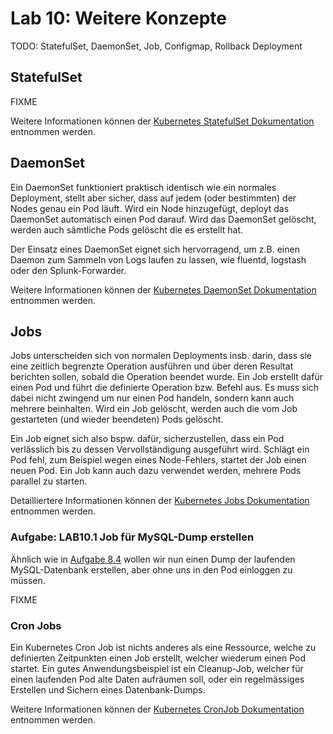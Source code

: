 # Lab 10: Weitere Konzepte

TODO: StatefulSet, DaemonSet, Job, Configmap, Rollback Deployment


## StatefulSet

FIXME

Weitere Informationen können der [Kubernetes StatefulSet Dokumentation](https://kubernetes.io/docs/concepts/workloads/controllers/statefulset/) entnommen werden.


## DaemonSet

Ein DaemonSet funktioniert praktisch identisch wie ein normales Deployment, stellt aber sicher, dass auf jedem (oder bestimmten) der Nodes genau ein Pod läuft. Wird ein Node hinzugefügt, deployt das DaemonSet automatisch einen Pod darauf. Wird das DaemonSet gelöscht, werden auch sämtliche Pods gelöscht die es erstellt hat.

Der Einsatz eines DaemonSet eignet sich hervorragend, um z.B. einen Daemon zum Sammeln von Logs laufen zu lassen, wie fluentd, logstash oder den Splunk-Forwarder.

Weitere Informationen können der [Kubernetes DaemonSet Dokumentation](https://kubernetes.io/docs/concepts/workloads/controllers/daemonset/) entnommen werden.


## Jobs

Jobs unterscheiden sich von normalen Deployments insb. darin, dass sie eine zeitlich begrenzte Operation ausführen und über deren Resultat berichten sollen, sobald die Operation beendet wurde. Ein Job erstellt dafür einen Pod und führt die definierte Operation bzw. Befehl aus. Es muss sich dabei nicht zwingend um nur einen Pod handeln, sondern kann auch mehrere beinhalten. Wird ein Job gelöscht, werden auch die vom Job gestarteten (und wieder beendeten) Pods gelöscht.

Ein Job eignet sich also bspw. dafür, sicherzustellen, dass ein Pod verlässlich bis zu dessen Vervollständigung ausgeführt wird. Schlägt ein Pod fehl, zum Beispiel wegen eines Node-Fehlers, startet der Job einen neuen Pod. Ein Job kann auch dazu verwendet werden, mehrere Pods parallel zu starten.

Detailliertere Informationen können der [Kubernetes Jobs Dokumentation](https://kubernetes.io/docs/concepts/workloads/controllers/jobs-run-to-completion/) entnommen werden.


### Aufgabe: LAB10.1 Job für MySQL-Dump erstellen

Ähnlich wie in [Aufgabe 8.4](08_database.md#aufgabe-lab84-dump-auf-mysql-db-einspielen) wollen wir nun einen Dump der laufenden MySQL-Datenbank erstellen, aber ohne uns in den Pod einloggen zu müssen.

FIXME


### Cron Jobs

Ein Kubernetes Cron Job ist nichts anderes als eine Ressource, welche zu definierten Zeitpunkten einen Job erstellt, welcher wiederum einen Pod startet. Ein gutes Anwendungsbeispiel ist ein Cleanup-Job, welcher für einen laufenden Pod alte Daten aufräumen soll, oder ein regelmässiges Erstellen und Sichern eines Datenbank-Dumps.

Weitere Informationen können der [Kubernetes CronJob Dokumentation](https://kubernetes.io/docs/concepts/workloads/controllers/cron-jobs/) entnommen werden.

